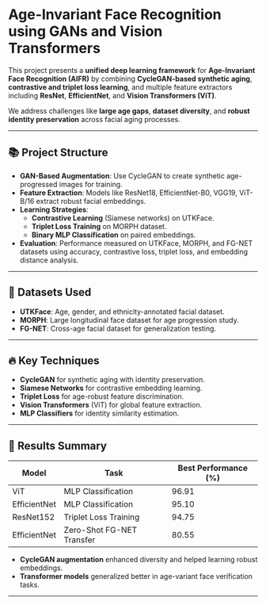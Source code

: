 # Age-Invariant Face Recognition using GANs and Vision Transformers

This project presents a **unified deep learning framework** for **Age-Invariant Face Recognition (AIFR)** by combining **CycleGAN-based synthetic aging**, **contrastive and triplet loss learning**, and multiple feature extractors including **ResNet**, **EfficientNet**, and **Vision Transformers (ViT)**.

We address challenges like **large age gaps**, **dataset diversity**, and **robust identity preservation** across facial aging processes.

---

## 📚 Project Structure

- **GAN-Based Augmentation**: Use CycleGAN to create synthetic age-progressed images for training.
- **Feature Extraction**: Models like ResNet18, EfficientNet-B0, VGG19, ViT-B/16 extract robust facial embeddings.
- **Learning Strategies**:
  - **Contrastive Learning** (Siamese networks) on UTKFace.
  - **Triplet Loss Training** on MORPH dataset.
  - **Binary MLP Classification** on paired embeddings.
- **Evaluation**: Performance measured on UTKFace, MORPH, and FG-NET datasets using accuracy, contrastive loss, triplet loss, and embedding distance analysis.

---

## 🚀 Datasets Used

- **UTKFace**: Age, gender, and ethnicity-annotated facial dataset.
- **MORPH**: Large longitudinal face dataset for age progression study.
- **FG-NET**: Cross-age facial dataset for generalization testing.

---

## 🔥 Key Techniques

- **CycleGAN** for synthetic aging with identity preservation.
- **Siamese Networks** for contrastive embedding learning.
- **Triplet Loss** for age-robust feature discrimination.
- **Vision Transformers** (ViT) for global feature extraction.
- **MLP Classifiers** for identity similarity estimation.

---

## 🧪 Results Summary

| Model        | Task                   | Best Performance (%) |
|--------------|-------------------------|-----------------------|
| ViT          | MLP Classification       | 96.91                 |
| EfficientNet | MLP Classification       | 95.10                 |
| ResNet152    | Triplet Loss Training     | 94.75                 |
| EfficientNet | Zero-Shot FG-NET Transfer | 80.55                 |

- **CycleGAN augmentation** enhanced diversity and helped learning robust embeddings.
- **Transformer models** generalized better in age-variant face verification tasks.

---



